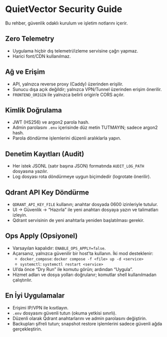 # QuietVector Security Guide

Bu rehber, güvenlik odaklı kurulum ve işletim notlarını içerir.

## Zero Telemetry
- Uygulama hiçbir dış telemetri/izleme servisine çağrı yapmaz.
- Harici font/CDN kullanılmaz.

## Ağ ve Erişim
- API, yalnızca reverse proxy (Caddy) üzerinden erişilir.
- Sunucu dışa açık değildir; yalnızca VPN/Tunnel üzerinden erişim önerilir.
- `FRONTEND_ORIGIN` ile yalnızca belirli origin’e CORS açılır.

## Kimlik Doğrulama
- JWT (HS256) ve argon2 parola hash.
- Admin parolasını `.env` içerisinde düz metin TUTMAYIN; sadece argon2 hash.
- Parola döndürme işlemlerini düzenli aralıklarla yapın.

## Denetim Kayıtları (Audit)
- Her istek JSONL (satır başına JSON) formatında `AUDIT_LOG_PATH` dosyasına yazılır.
- Log dosyası rota döndürmeye uygun biçimdedir (logrotate önerilir).

## Qdrant API Key Döndürme
- `QDRANT_API_KEY_FILE` kullanın; anahtar dosyada 0600 izinleriyle tutulur.
- UI → Güvenlik → “Hazırla” ile yeni anahtarı dosyaya yazın ve talimatları izleyin.
- Qdrant servisinin de yeni anahtarla yeniden başlatılması gerekir.

## Ops Apply (Opsiyonel)
- Varsayılan kapalıdır: `ENABLE_OPS_APPLY=false`.
- Açarsanız, yalnızca güvenilir bir host’ta kullanın. İki mod desteklenir:
  - `docker_compose`: `docker compose -f <file> up -d <service>`
  - `systemctl`: `systemctl restart <service>`
- UI’da önce “Dry Run” ile komutu görün; ardından “Uygula”.
- Hizmet adları ve dosya yolları doğrulanır; komutlar shell kullanılmadan çalıştırılır.

## En İyi Uygulamalar
- Erişimi IP/VPN ile kısıtlayın.
- `.env` dosyasını güvenli tutun (okuma yetkisi sınırlı). 
- Düzenli olarak Qdrant anahtarlarını ve admin parolasını değiştirin.
- Backupları şifreli tutun; snapshot restore işlemlerini sadece güvenli ağda gerçekleştirin.

